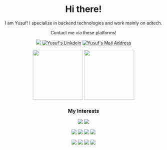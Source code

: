 <div align="center">
 
# Hi there!

I am Yusuf! I specialize in backend technologies and work mainly on adtech.

Contact me via these platforms! 

  <a href="https://www.instagram.com/cativ3.dev/"> <img src="https://img.shields.io/badge/Instagram-E4405F?style=for-the-badge&logo=instagram&logoColor=white"></img> </a>
  <a href="https://www.linkedin.com/in/yusufozel/" target="_blank" rel="nofollow"><img alt="Yusuf's Linkdein" src="https://img.shields.io/badge/LinkedIn-0077B5?style=for-the-badge&logo=linkedin&logoColor=white" /></a>
  <a href="mailto:yusufozel@cativesoft.com" target="_blank" rel="nofollow"><img alt="Yusuf's Mail Address" src="https://img.shields.io/badge/Gmail-D14836?style=for-the-badge&logo=gmail&logoColor=white" /></a>


<div align="center" height=100>

  
 
 <img height=160  src="https://github-readme-stats.vercel.app/api?username=cativ3&show_icons=true&theme=dark">

 <img height=160  src="https://github-readme-stats.vercel.app/api/top-langs/?username=cativ3&theme=dark&layout=compact">


 
</div>

<div align="center">
 <h3>My Interests</h3>
</div>

<img src="https://img.shields.io/badge/C%23-239120?style=for-the-badge&logo=c-sharp&logoColor=white"></img>
<img src="https://img.shields.io/badge/.NET-5C2D91?style=for-the-badge&logo=.net&logoColor=white"></img>

<img src="https://img.shields.io/badge/JavaScript-F7DF1E?style=for-the-badge&logo=javascript&logoColor=black"></img>
<img src="https://img.shields.io/badge/TypeScript-007ACC?style=for-the-badge&logo=typescript&logoColor=white"></img>
<img src="https://img.shields.io/badge/Node.js-43853D?style=for-the-badge&logo=node.js&logoColor=white"></img>
<img src="https://img.shields.io/badge/Express.js-404D59?style=for-the-badge"></img>

<img src="https://img.shields.io/badge/PostgreSQL-3FD3F2?style=for-the-badge&logo=mongodb&logoColor=white"></img>
<img src="https://img.shields.io/badge/Microsoft_SQL_Server-CC2927?style=for-the-badge&logo=microsoft-sql-server&logoColor=white"></img>
<img src="https://img.shields.io/badge/MongoDB-4EA94B?style=for-the-badge&logo=mongodb&logoColor=white"></img>
<img src="https://img.shields.io/badge/Redis-D22E26?style=for-the-badge&logo=redis&logoColor=white"></img>
</div>
